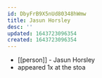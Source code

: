 ```yaml
---
id: DbyFrB9X5nUd80348hWmw
title: Jasun Horsley
desc: ''
updated: 1643723096354
created: 1643723096354
---
```



- [[person]] - Jasun Horsley
- appeared 1x at the stoa
